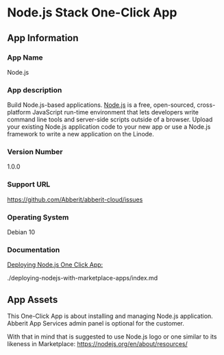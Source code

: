 # Node.js Stack One-Click App

## App Information

### App Name
Node.js

### App description
Build Node.js-based applications.
[Node.js](https://nodejs.dev/) is a free, open-sourced, cross-platform JavaScript run-time environment that lets developers write command line tools and server-side scripts outside of a browser.
Upload your existing Node.js application code to your new app or use a Node.js framework to write a new application on the Linode. 

### Version Number
1.0.0

### Support URL
https://github.com/Abberit/abberit-cloud/issues

### Operating System
Debian 10

### Documentation
[Deploying Node.js One Click App:](./deploying-nodejs-with-marketplace-apps/index.md)

./deploying-nodejs-with-marketplace-apps/index.md

## App Assets

This One-Click App is about installing and managing Node.js application. Abberit App Services admin panel is optional for the customer.

With that in mind that is suggested to use Node.js logo or one similar to its likeness in Marketplace:
https://nodejs.org/en/about/resources/
